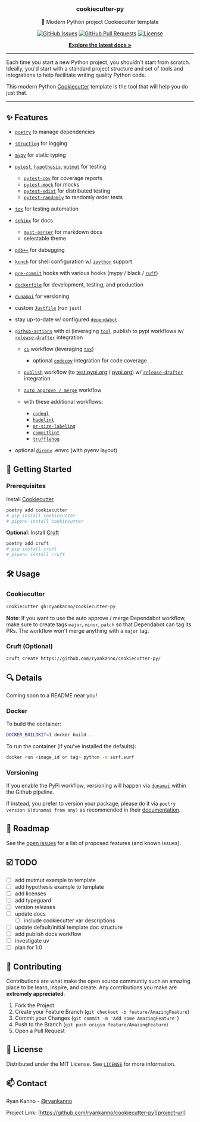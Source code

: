 <h3 align="center">cookiecutter-py</h3>

<div align="center">
  <p>🐍 Modern Python project Cookiecutter template</p>
</div>

<div align="center">

[![GitHub Issues][github-issues-shield]][github-issues-url]
[![GitHub Pull Requests][github-prs-shield]][github-prs-url]
[![License][project-license-shield]][project-license-url]

</div>

<div align="center">

[**Explore the latest docs »**][project-docs]

</div>

---

Each time you start a new Python project, you shouldn't start from scratch.
Ideally, you'd start with a standard project structure and set of tools and
integrations to help facilitate writing quality Python code.

This modern Python [Cookiecutter](https://github.com/audreyr/cookiecutter)
template is the tool that will help you do just that.

---

<!-- FEATURES -->
## ✨ Features

- [`poetry`](https://poetry.eustace.io) to manage dependencies
- [`structlog`](https://www.structlog.org/en/stable) for logging
- [`mypy`](https://mypy-lang.org) for static typing
- [`pytest`](https://github.com/pytest-dev/pytest), [`hypothesis`](https://github.com/HypothesisWorks/hypothesis), [`mutmut`](https://github.com/boxed/mutmut) for testing

  - [`pytest-cov`](https://pytest-cov.readthedocs.io/en/latest/) for coverage reports
  - [`pytest-mock`](https://github.com/pytest-dev/pytest-mock/) for mocks
  - [`pytest-xdist`](https://github.com/pytest-dev/pytest-xdist) for distributed testing
  - [`pytest-randomly`](https://github.com/pytest-dev/pytest-randomly) to randomly order tests

- [`tox`](https://tox.readthedocs.org/en/latest/) for testing automation
- [`sphinx`](http://www.sphinx-doc.org/en/master/) for docs
  - [`myst-parser`](https://github.com/executablebooks/MyST-Parser) for markdown docs
  - selectable theme
- [`pdb++`](https://github.com/pdbpp/pdbpp) for debugging
- [`konch`](http://konch.readthedocs.org/en/latest/) for shell configuration w/ [`ipython`](https://ipython.org) support
- [`pre-commit`](https://pre-commit.com) hooks with various hooks (mypy / black / [`ruff`](https://github.com/astral-sh/ruff))
- [`dockerfile`](https://www.docker.com/) for development, testing, and production
- [`dunamai`](https://github.com/mtkennerly/dunamai) for versioning
- custom [`Justfile`](https://github.com/casey/just) (run `just`)
- stay up-to-date w/ configured [`dependabot`](https://dependabot.com/)
- [`github-actions`](https://github.com/features/actions) with ci (leveraging [`tox`](https://tox.readthedocs.org/en/latest/)), publish to pypi workflows w/ [`release-drafter`](https://github.com/release-drafter/release-drafter) integration

  - [`ci`](https://raw.githubusercontent.com/ryankanno/cookiecutter-py/main/%7B%7Bcookiecutter.package_name%7D%7D/.github/workflows/ci.yml) workflow (leveraging [`tox`](https://tox.readthedocs.org/en/latest/))

    - optional [`codecov`](https://codecov.io) integration for code coverage

  - [`publish`](https://github.com/ryankanno/cookiecutter-py/blob/main/%7B%7Bcookiecutter.package_name%7D%7D/.github/workflows/publish.yml) workflow (to [test.pypi.org](https://test.pypi.org) / [pypi.org](https://pypi.org)) w/ [`release-drafter`](https://github.com/release-drafter/release-drafter) integration
  - [`auto approve / merge`](https://github.com/ryankanno/cookiecutter-py/blob/main/%7B%7Bcookiecutter.package_name%7D%7D/.github/workflows/auto-approve-merge-dependabot.yml) workflow
  - with these additional workflows:

    - [`codeql`](https://raw.githubusercontent.com/ryankanno/cookiecutter-py/main/%7B%7Bcookiecutter.package_name%7D%7D/.github/workflows/codeql-analysis.yml)
    - [`hadolint`](https://raw.githubusercontent.com/ryankanno/cookiecutter-py/main/%7B%7Bcookiecutter.package_name%7D%7D/.github/workflows/hadolint.yml)
    - [`pr-size-labeling`](https://raw.githubusercontent.com/ryankanno/cookiecutter-py/main/%7B%7Bcookiecutter.package_name%7D%7D/.github/workflows/pr-size-labeler.yml)
    - [`commitlint`](https://raw.githubusercontent.com/ryankanno/cookiecutter-py/main/%7B%7Bcookiecutter.package_name%7D%7D/.github/workflows/commitlint.yml)
    - [`trufflehog`](https://raw.githubusercontent.com/ryankanno/cookiecutter-py/main/%7B%7Bcookiecutter.package_name%7D%7D/.github/workflows/trufflehog.yml)
- optional [`direnv`](https://github.com/direnv/direnv) .envrc (with pyenv layout)

<!-- GETTING STARTED -->
## 🚀 Getting Started

### Prerequisites

Install [Cookiecutter](https://cookiecutter.readthedocs.io/en/latest/installation.html)

```sh
poetry add cookiecutter
# pip install cookiecutter
# pipenv install cookiecutter
```

**Optional**: Install [Cruft](https://github.com/cruft/cruft)

```sh
poetry add cruft
# pip install cruft
# pipenv install cruft
```

## 🛠️ Usage

### Cookiecutter

```sh
cookiecutter gh:ryankanno/cookiecutter-py
```

**Note**: If you want to use the auto approve / merge Dependabot workflow, make
sure to create tags `major`, `minor`, `patch` so that Dependabot can tag its
PRs. The workflow won't merge anything with a `major` tag.

### Cruft (Optional)

```sh
cruft create https://github.com/ryankanno/cookiecutter-py/
```

<!-- DETAILS -->
## 🔍 Details

Coming soon to a README near you!

### Docker

To build the container:

```sh
DOCKER_BUILDKIT=1 docker build .
```

To run the container (if you've installed the defaults):

```sh
docker run <image_id or tag> python -m surf.surf
```

### Versioning

If you enable the PyPi workflow, versioning will happen via [`dunamai`](https://github.com/mtkennerly/dunamai) within the Github pipeline.

If instead, you prefer to version your package, please do it via ```poetry version $(dunamai from any)``` as recommended in their [documentation](https://github.com/mtkennerly/dunamai#user-content-integration).

<!-- ROADMAP -->
## 🚧 Roadmap

See the [open issues](https://github.com/ryankanno/cookiecutter-py/issues) for a list of proposed features (and known issues).

<!-- TODO -->
## ☑️ TODO

- [ ] add mutmut example to template
- [ ] add hypothesis example to template
- [ ] add licenses
- [ ] add typeguard
- [ ] version releases
- [ ] update docs
  - [ ] include cookiecutter var descriptions
- [ ] update default/initial template doc structure
- [ ] add publish docs workflow
- [ ] investigate uv
- [ ] plan for 1.0

<!-- CONTRIBUTING -->
## 🤝 Contributing

Contributions are what make the open source community such an amazing place to be learn, inspire, and create. Any contributions you make are **extremely appreciated**.

1. Fork the Project
2. Create your Feature Branch (`git checkout -b feature/AmazingFeature`)
3. Commit your Changes (`git commit -m 'Add some AmazingFeature'`)
4. Push to the Branch (`git push origin feature/AmazingFeature`)
5. Open a Pull Request

<!-- LICENSE -->
## 📝 License

Distributed under the MIT License. See [`LICENSE`](https://github.com/ryankanno/cookiecutter-py/blob/main/LICENSE) for more information.

<!-- CONTACT -->
## 📫 Contact

Ryan Kanno - [@ryankanno][twitter-ryankanno-url]

Project Link: [https://github.com/ryankanno/cookiecutter-py][project-url]


[project-url]: https://github.com/ryankanno/cookiecutter-py
[project-docs]: https://ryankanno.github.io/cookiecutter-py/latest
[project-license-shield]: https://img.shields.io/github/license/ryankanno/cookiecutter-py
[project-license-url]: https://github.com/ryankanno/cookiecutter-py/blob/main/LICENSE
[github-issues-shield]: https://img.shields.io/github/issues/ryankanno/cookiecutter-py
[github-issues-url]: https://github.com/ryankanno/cookiecutter-py/issues
[github-prs-shield]: https://img.shields.io/github/issues-pr/ryankanno/cookiecutter-py
[github-prs-url]: https://github.com/ryankanno/cookiecutter-py/pulls
[twitter-ryankanno-url]: https://twitter.com/ryankanno
